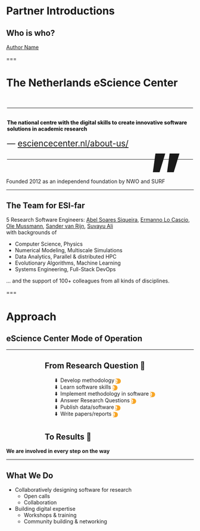 <!--
title: ESI-far Workshop 2024 Partner Introduction
description: Who is Who?
author: Ole Mussmann
version: 4.3.1
plugins: RevealMarkdown, RevealChalkboard, RevealHighlight, RevealMath.KaTeX, RevealMenu, RevealNotes, RevealSearch, RevealZoom
-->

<!-- .slide: data-state="blue_overlay yellow_flag yellow_strip purple_half_circle_bottom purple_blob right_e_top" data-background-video="./files/handshake_-_62216 (540p).mp4" data-background-video-loop data-background-video-muted="true" -->
<!-- https://pixabay.com/videos/handshake-greeting-deal-thanks-62216/ -->

# Partner Introductions
## Who is who?

[Author Name](mailto:a.name@esciencecenter.nl)

===

<!-- .slide: data-state="blue_overlay yellow_flag logo" data-background="./files/eScience-1555-Edit-1024x683.jpg" -->
<!-- www.esciencecenter.nl/wp-content/uploads/2021/07/eScience-1555-Edit-1024x683.jpg -->
<style>
/* Blockquote main style */
.blockquote {
    position: relative;
    font-weight: 800;
    padding: 30px 0;
    width: 100%;
    max-width: 500px;
    z-index: 1;
    margin: 50px auto;
    align-self: center;
    border-top: solid 1px;
    border-bottom: solid 1px;
}

/* Blockquote header */
.blockquote h1 {
    position: relative;
    font-size: small;
    font-weight: 800;
    line-height: 1;
    margin: 0;
}

/* Blockquote right double quotes */
.blockquote:after {
    position: absolute;
    content: "”";
    font-size: 10rem;
    line-height: 0;
    bottom: -43px;
    right: 30px;
}

/* increase header size after 600px */
@media all and (min-width: 600px) {
    .blockquote h1 {
        font-size: 60px;
   }

}

/* Blockquote subheader */
.blockquote h4 {
    position: relative;
    font-size: 1.4rem;
    font-weight: normal;
    line-height: 1;
    margin: 0;
    padding-top: 20px;
    z-index: 1;
}

</style>

# The Netherlands eScience Center

<div class="blockquote fragment">
  The national centre with the digital skills to create innovative software solutions in academic research
<h4>&mdash; <a href="https://www.esciencecenter.nl/about-us/">esciencecenter.nl/about-us/</a></h4>
</div>

<div class="fragment">
Founded 2012 as an independend foundation by NWO and SURF
</div>

---

<!-- .slide: data-state="blue_overlay yellow_flag logo" data-background="./files/eScience-1555-Edit-1024x683.jpg" -->
## The Team for ESI-far

5 Research Software Engineers: [Abel Soares Siqueira](mailto:abel.siqueira@esciencecenter.nl), [Ermanno Lo Cascio](), [Ole Mussmann](mailto:o.mussmann@esciencecenter.nl), [Sander van Rijn](mailto:s.vanrijn@esciencecenter.nl), [Suvayu Ali](mailto:s.ali@esciencecenter.nl) <br> with backgrounds of

- Computer Science, Physics
- Numerical Modeling, Multiscale Simulations
- Data Analytics, Parallel & distributed HPC
- Evolutionary Algorithms, Machine Learning
- Systems Engineering, Full-Stack DevOps

<div class="fragment">

... and the support of 100+ colleagues from all kinds of disciplines.

</div>

===

<!-- .slide: data-state="purple_overlay 6 yellow_flag logo" id="approach" data-background-image="./files/workspace-gaa534ff51_1280.jpg" -->
<!-- Image by <a href="https://pixabay.com/users/freephotocc-2275370/?utm_source=link-attribution&amp;utm_medium=referral&amp;utm_campaign=image&amp;utm_content=1280538">Free Photos</a> from <a href="https://pixabay.com//?utm_source=link-attribution&amp;utm_medium=referral&amp;utm_campaign=image&amp;utm_content=1280538">Pixabay</a> -->

# Approach
## eScience Center Mode of Operation

---

<!-- .slide: data-state="purple_overlay yellow_flag logo" data-background-image="./files/workspace-gaa534ff51_1280.jpg" -->

<div style="text-align: left; width: max-content; margin: auto;">
  <h2>From Research Question 🤔</h2>

  <ul style="padding-left: 3em;">
    <li style="list-style-type: '⬇️  ';">Develop methodology<img class="fragment" data-fragment-index="2" style="height: 1em; padding: 0; margin: 0 0 -.5ex .5ex;" src="./files/cut_e.svg"/></li>
    <li style="list-style-type: '⬇️  ';">Learn software skills<img class="fragment" data-fragment-index="2" style="height: 1em; padding: 0; margin: 0 0 -.5ex .5ex;" src="./files/cut_e.svg"/></li>
    <li style="list-style-type: '⬇️  ';">Implement methodology in software<img class="fragment" data-fragment-index="1" style="height: 1em; padding: 0; margin: 0 0 -.5ex .5ex;" src="./files/cut_e.svg"/></li>
    <li style="list-style-type: '⬇️  ';">Answer Research Questions<img class="fragment" data-fragment-index="2" style="height: 1em; padding: 0; margin: 0 0 -.5ex .5ex;" src="./files/cut_e.svg"/></li>
    <li style="list-style-type: '⬇️  ';">Publish data/software<img class="fragment" data-fragment-index="2" style="height: 1em; padding: 0; margin: 0 0 -.5ex .5ex;" src="./files/cut_e.svg"/></li>
    <li style="list-style-type: '⬇️  ';">Write papers/reports<img class="fragment" data-fragment-index="2" style="height: 1em; padding: 0; margin: 0 0 -.5ex .5ex;" src="./files/cut_e.svg"/></li>
  </ul>

  <h2 style="padding-top: 1ex;">To Results 🎯</h2>
</div>

**We are involved in every step on the way** <!-- .element: class="fragment" data-fragment-index="3" -->

---

<!-- .slide: data-state="purple_overlay 6 yellow_flag logo" data-background-image="./files/workspace-gaa534ff51_1280.jpg" -->

## What We Do

- Collaboratively designing software for research
  - Open calls
  - Collaboration
- Building digital expertise <!-- .element: class="fragment" -->
  - Workshops & training
  - Community building & networking
